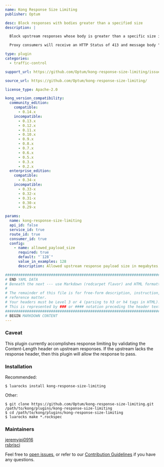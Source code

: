 ```yaml
---
name: Kong Response Size Limiting
publisher: Optum

desc: Block responses with bodies greater than a specified size
description: |

  Block upstream responses whose body is greater than a specific size in megabytes.

  Proxy consumers will receive an HTTP Status of 413 and message body "Response size limit exceeded" in the event the body is greater than configured size.

type: plugin
categories:
  - traffic-control

support_url: https://github.com/Optum/kong-response-size-limiting/issues

source_url: https://github.com/Optum/kong-response-size-limiting/

license_type: Apache-2.0

kong_version_compatibility:
  community_edition:
    compatible:
      - 0.14.x
    incompatible:
      - 0.13.x
      - 0.12.x
      - 0.11.x
      - 0.10.x
      - 0.9.x
      - 0.8.x
      - 0.7.x
      - 0.6.x
      - 0.5.x
      - 0.3.x
      - 0.2.x
  enterprise_edition:
    compatible:
      - 0.34-x
    incompatible:
      - 0.33-x
      - 0.32-x
      - 0.31-x
      - 0.30-x
      - 0.29-x

params:
  name: kong-response-size-limiting
  api_id: false
  service_id: true
  route_id: true
  consumer_id: true
  config:
    - name: allowed_payload_size
      required: true
      default: "`128`"
      value_in_examples: 128
      description: Allowed upstream response payload size in megabytes, default is `128` (128000000 Bytes)

###############################################################################
# END YAML DATA
# Beneath the next --- use Markdown (redcarpet flavor) and HTML formatting only.
#
# The remainder of this file is for free-form description, instruction, and
# reference matter.
# Your headers must be Level 3 or 4 (parsing to h3 or h4 tags in HTML).
# This is represented by ### or #### notation preceding the header text.
###############################################################################
# BEGIN MARKDOWN CONTENT
---
```


### Caveat
This plugin currently accomplishes response limiting by validating the Content-Length header on upstream responses.
If the upstream lacks the response header, then this plugin will allow the response to pass.

### Installation
Recommended:

```
$ luarocks install kong-response-size-limiting
```

Other:

```
$ git clone https://github.com/Optum/kong-response-size-limiting.git /path/to/kong/plugins/kong-response-size-limiting
$ cd /path/to/kong/plugins/kong-response-size-limiting
$ luarocks make *.rockspec
```

### Maintainers
[jeremyjpj0916](https://github.com/jeremyjpj0916)  
[rsbrisci](https://github.com/rsbrisci)  

Feel free to [open issues](https://github.com/Optum/kong-response-size-limiting/issues), or refer to our [Contribution Guidelines](https://github.com/Optum/kong-response-size-limiting/blob/master/CONTRIBUTING.md) if you have any questions.
